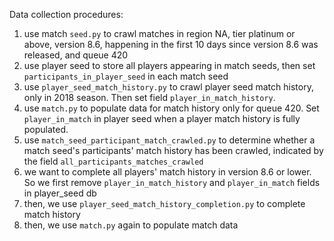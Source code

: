 Data collection procedures:
1. use match `seed.py` to crawl matches in region NA, tier platinum or above, version 8.6, happening in the first
10 days since version 8.6 was released, and queue 420
2. use player seed to store all players appearing in match seeds, then set `participants_in_player_seed` in each match seed
3. use `player_seed_match_history.py` to crawl player seed match history, only in 2018 season. Then set
field `player_in_match_history`.
4. use `match.py` to populate data for match history only for queue 420. Set `player_in_match` in player seed when a player match history
is fully populated.
5. use `match_seed_participant_match_crawled.py` to determine whether a match seed's participants' match history has
been crawled, indicated by the field `all_participants_matches_crawled`
6. we want to complete all players' match history in version 8.6 or lower. So we first remove  `player_in_match_history` and `player_in_match` fields in player_seed db
7. then, we use `player_seed_match_history_completion.py` to complete match history
8. then, we use `match.py` again to populate match data